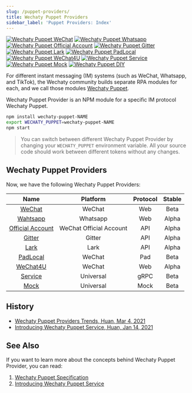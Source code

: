 ```yaml
---
slug: /puppet-providers/
title: Wechaty Puppet Providers
sidebar_label: 'Puppet Providers: Index'
---
```


[![Wechaty Puppet WeChat](https://img.shields.io/badge/Puppet-WeChat-blueviolet)](wechat)
[![Wechaty Puppet Whatsapp](https://img.shields.io/badge/Puppet-Whatsapp-blueviolet)](whatsapp)
[![Wechaty Puppet Official Account](https://img.shields.io/badge/Puppet-Official%20Account-blueviolet)](official-account)
[![Wechaty Puppet Gitter](https://img.shields.io/badge/Puppet-Gitter-blueviolet)](gitter)
[![Wechaty Puppet Lark](https://img.shields.io/badge/Puppet-Lark-blueviolet)](lark)
[![Wechaty Puppet PadLocal](https://img.shields.io/badge/Puppet-PadLocal-blueviolet)](padlocal)
[![Wechaty Puppet WeChat4U](https://img.shields.io/badge/Puppet-WeChat4U-blueviolet)](wechat4u)
[![Wechaty Puppet Service](https://img.shields.io/badge/Puppet-Service-blueviolet)](service)
[![Wechaty Puppet Mock](https://img.shields.io/badge/Puppet-Mock-blueviolet)](mock)
[![Wechaty Puppet DIY](https://img.shields.io/badge/Provider-DIY-blueviolet)](diy)

For different instant messaging (IM) systems (such as WeChat, Whatsapp, and TikTok), the Wechaty community builds separate RPA modules for each, and we call those modules [Wechaty Puppet](https://github.com/wechaty/wechaty-puppet).

Wechaty Puppet Provider is an NPM module for a specific IM protocol Wechaty Puppet.

```sh
npm install wechaty-puppet-NAME
export WECHATY_PUPPET=wechaty-puppet-NAME
npm start
```

> You can switch between different Wechaty Puppet Provider by changing your `WECHATY_PUPPET` environment variable. All your source code should work between different tokens without any changes.

## Wechaty Puppet Providers

Now, we have the following Wechaty Puppet Providers:

| Name | Platform | Protocol | Stable |
| :---: | :---: | :---: | :---: |
| [WeChat](wechat/) | WeChat | Web | Beta |
| [Wahtsapp](whatsapp/) | Whatsapp | Web | Alpha |
| [Official Account](official-account/) | WeChat Official Account | API | Alpha |
| [Gitter](gitter/) | Gitter | API | Alpha |
| [Lark](lark/) | Lark | API | Alpha |
| [PadLocal](padlocal/) | WeChat | Pad | Beta |
| [WeChat4U](wechat4u/) | WeChat | Web | Alpha |
| [Service](service/) | Universal | gRPC | Beta |
| [Mock](mock/) | Universal | Mock | Beta |

## History

- [Wechaty Puppet Providers Trends, Huan, Mar 4, 2021](https://wechaty.js.org/2021/03/04/wechaty-puppet-providers-trends/)
- [Introducing Wechaty Puppet Service, Huan, Jan 14, 2021](https://wechaty.js.org/2021/01/14/wechaty-puppet-service/)

## See Also

If you want to learn more about the concepts behind Wechaty Puppet Provider, you can read:

1. [Wechaty Puppet Specification](specifications/puppet.md)
1. [Introducing Wechaty Puppet Service](https://wechaty.js.org/2021/01/14/wechaty-puppet-service/)
